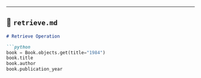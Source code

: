 
---

## 📄 `retrieve.md`

```markdown
# Retrieve Operation

```python
book = Book.objects.get(title="1984")
book.title
book.author
book.publication_year
